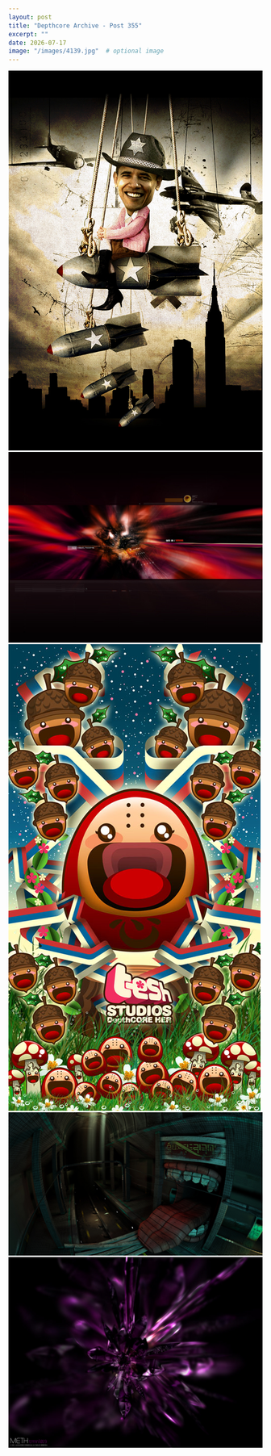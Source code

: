 ```yaml
---
layout: post
title: "Depthcore Archive - Post 355"
excerpt: ""
date: 2026-07-17
image: "/images/4139.jpg"  # optional image
---
```


<img src="/images/4139.jpg">
<img src="/images/414.jpg" alt="414.jpg"/>
<img src="/images/4140.jpg" alt="4140.jpg"/>
<img src="/images/4148.jpg" alt="4148.jpg"/>
<img src="/images/415.jpg" alt="415.jpg"/>
